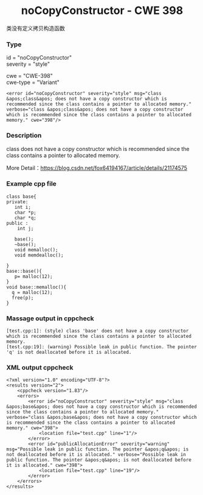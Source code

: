 # <center> noCopyConstructor - CWE 398

类没有定义拷贝构造函数

### Type

id = "noCopyConstructor"  
severity = "style"

cwe = "CWE-398"  
cwe-type = "Variant"

    <error id="noCopyConstructor" severity="style" msg="class &apos;class&apos; does not have a copy constructor which is recommended since the class contains a pointer to allocated memory." verbose="class &apos;class&apos; does not have a copy constructor which is recommended since the class contains a pointer to allocated memory." cwe="398"/>


### Description

class does not have a copy constructor which is recommended since the class contains a pointer to allocated memory.

More Detail：https://blog.csdn.net/fox64194167/article/details/21174575

### Example cpp file

	class base{
	private:
	   int i;
	   char *p;
	   char *q;
	public :
	    int j;
	
	   base();
	   ~base();
	   void memalloc();
	   void memdealloc();
	
	}
	base::base(){
	   p= malloc(12);
	}
	void base::memalloc(){
	  q = malloc(12);
	  free(p);
	}


### Massage output in cppcheck

	[test.cpp:1]: (style) class 'base' does not have a copy constructor which is recommended since the class contains a pointer to allocated memory.
	[test.cpp:19]: (warning) Possible leak in public function. The pointer 'q' is not deallocated before it is allocated.




### XML output cppcheck

	<?xml version="1.0" encoding="UTF-8"?>
	<results version="2">
	    <cppcheck version="1.83"/>
	    <errors>
	        <error id="noCopyConstructor" severity="style" msg="class &apos;base&apos; does not have a copy constructor which is recommended since the class contains a pointer to allocated memory." verbose="class &apos;base&apos; does not have a copy constructor which is recommended since the class contains a pointer to allocated memory." cwe="398">
	            <location file="test.cpp" line="1"/>
	        </error>
	        <error id="publicAllocationError" severity="warning" msg="Possible leak in public function. The pointer &apos;q&apos; is not deallocated before it is allocated." verbose="Possible leak in public function. The pointer &apos;q&apos; is not deallocated before it is allocated." cwe="398">
	            <location file="test.cpp" line="19"/>
	        </error>
	    </errors>
	</results>
